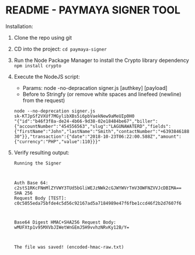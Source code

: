 # README - PAYMAYA SIGNER TOOL

Installation:
1. Clone the repo using git
2. CD into the project: <code>cd paymaya-signer</code>
3. Run the Node Package Manager to install the Crypto library dependency <code>npm install crypto</code>

4. Execute the NodeJS script: 
    * Params: node -no-depracation signer.js [authkey] [payload]
    * Before to Stringfy (or remove white spaces and linefeed (newline) from the request)   
   
    <code>node --no-deprecation signer.js sk-KTJpSf2VXUf7MGylibXBs5i6pbVaekNew9aMeUIp0H0 "{\"id\":\"b46f3f8a-de24-4b66-9d38-02e18484be67\",\"biller\":{\"accountNumber\":\"454556563\",\"slug\":\"LAGUNAWATERD\",\"fields\":{\"firstName\":\"John\",\"lastName\":\"Smith\",\"contactNumber\":\"+639384618830\"}},\"transaction\":{\"date\":\"2018-10-23T06:22:00.588Z\",\"amount\":{\"currency\":\"PHP\",\"value\":110}}}"</code>
    
6. Verify resulting output:

    <code>Running the Signer
    
    Auth Base 64: c2stS1RKcFNmMlZYVWY3TUd5bGliWEJzNWk2cGJWYWVrTmV3OWFNZVVJcDBIMA==
    SHA 256 Request Body [TEST]:  c0c5055eda75bfde4c5d56c92167ad5a7184989e47f6fbe1ccd46f2b2d7607f6
    
    Base64 Digest HMAC+SHA256 Request Body: wMUFXtp1v95MXVbJIWetWnGEmJ5H9vvhzNRvKy12B/Y=
    
    The file was saved! (encoded-hmac-raw.txt)</code>
    


